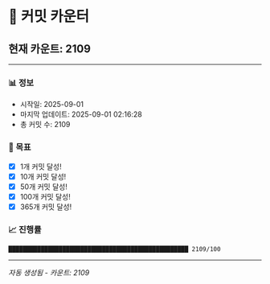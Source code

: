 # 🔢 커밋 카운터

## 현재 카운트: 2109

---

### 📊 정보
- 시작일: 2025-09-01
- 마지막 업데이트: 2025-09-01 02:16:28
- 총 커밋 수: 2109

### 🎯 목표
- [x] 1개 커밋 달성!
- [x] 10개 커밋 달성!
- [x] 50개 커밋 달성!
- [x] 100개 커밋 달성!
- [x] 365개 커밋 달성!

### 📈 진행률
```
██████████████████████████████████████████████████ 2109/100
```

---
*자동 생성됨 - 카운트: 2109*
